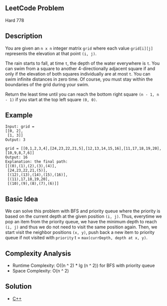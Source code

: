 ## LeetCode Problem
Hard 778

## Description
You are given an `n x n` integer matrix `grid` where each value `grid[i][j]` represents the elevation at that point `(i, j)`.

The rain starts to fall, at time `t`, the depth of the water everywhere is `t`. You can swim from a square to another 4-directionally adjacent square if and only if the elevation of both squares individually are at most `t`. You can swim infinite distances in zero time. Of course, you must stay within the boundaries of the grid during your swim.

Return the least time until you can reach the bottom right square `(n - 1, n - 1)` if you start at the top left square `(0, 0)`.
 
## Example
```
Input: grid = 
[[0, 2],
 [1, 3]]
Output: 3

grid = [[0,1,2,3,4],[24,23,22,21,5],[12,13,14,15,16],[11,17,18,19,20],[10,9,8,7,6]]
Output: 16
Explanation: the final path:
[[(0),(1),(2),(3),(4)],
 [24,23,22,21,(5)],
 [(12),(13),(14),(15),(16)],
 [(11),17,18,19,20],
 [(10),(9),(8),(7),(6)]]
```

## Basic Idea
We can solve this problem with BFS and priority queue where the priority is based on the current depth at the given position `(i, j)`. Thus, everytime we pop an item from the priority queue, we have the minimum depth to reach `(i, j)` and thus we do not need to visit the same position again. Then, we start visit the neighbor positions `(x, y)`, push back a new item to priority queue if not visited with `priority` t = `max(currDepth, depth at x, y)`.

## Complexity Analysis
- Runtime Complexity: O((n ^ 2) * lg (n ^ 2)) for BFS with priority queue
- Space Complexity: O(n ^ 2)

## Solution
- [C++](./solution.cpp)